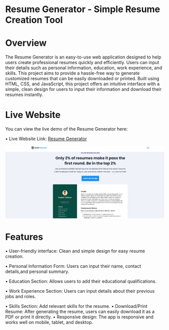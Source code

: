 # Resume Generator - Simple Resume Creation Tool
# Overview
The Resume Generator is an easy-to-use web application designed to help users create professional resumes quickly and efficiently. Users can input their details such as personal information, education, work experience, and skills. This project aims to provide a hassle-free way to generate customized resumes that can be easily downloaded or printed.
Built using HTML, CSS, and JavaScript, this project offers an intuitive interface with a simple, clean design for users to input their information and download their resumes instantly.
# Live Website
You can view the live demo of the Resume Generator here:

• Live Website Link: [Resume Generator](https://meghana315.github.io/Resume-Generator)

![Resume Page Screenshot](assets/images/resumepage.png)
# Features
• User-friendly interface: Clean and simple design for easy resume creation.

• Personal Information Form: Users can input their name, contact details,and personal summary.
  
• Education Section: Allows users to add their educational qualifications.

• Work Experience Section: Users can input details about their previous jobs and roles.
  
• Skills Section: Add relevant skills for the resume.
• Download/Print Resume: After generating the resume, users can easily download it as a PDF or print it directly.
• Responsive design: The app is responsive and works well on mobile, tablet, and desktop.


